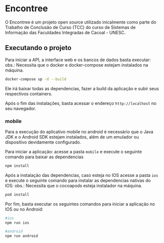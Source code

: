 # Encontree 
 
O Encontree é um projeto open source utilizado inicalmente como parte do Trabalho de Conclusão de Curso (TCC) do curso de Sistemas de Informação das Faculdades Integradas de Cacoal - UNESC.

## Executando o projeto

Para iniciar a API, a interface web e os bancos de dados basta executar:
obs.: Necessita que o docker e docker-compose estejam instalados na máquina.
```sh
docker-compose up -d --build
```
Ele irá baixar todas as dependencias, fazer a build da aplicação e subir seus respectivos containers.

Após o fim das instalações, basta acessar o endereço `http://localhost` no seu navegador.


### mobile

Para a execução do aplicativo mobile no android é necessário que o Java JDK e o Android SDK estejam instalados, além de um emulador ou dispositivo devidamente configurado.

Para iniciar a aplicação:
acesse a pasta `mobile` e execute o seguinte comando para baixar as dependencias
```sh
npm install
```

Após a instalação das dependencias, caso esteja no IOS acesse a pasta `ios` e execute o seguinte comando para instalar as dependencias nativas do IOS:
obs.: Necessita que o cocoapods esteja instalador na máquina.
```sh
pod install
```

Por fim, basta executar os seguintes comandos para iniciar a aplicação no IOS ou no Android:
```sh
#ios
npm run ios

#android
npm run android
```